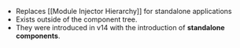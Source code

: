 - Replaces [[Module Injector Hierarchy]] for standalone applications
- Exists outside of the component tree.
- They were introduced in v14 with the introduction of **standalone components**.